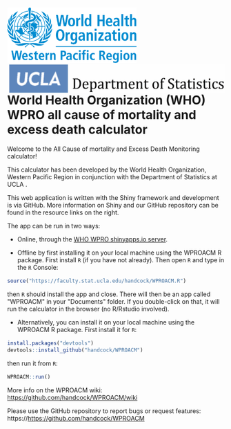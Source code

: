 <img src="inst/shiny/WPROACM/www/WHO-WPRO_Logo_PMS_2925.png" width = 300 alt="WHO WPRO Logo"/>[<img src="inst/shiny/WPROACM/www/UCLADepartmentofStatisticsSmall.png" align="right" width=500 alt="UCLA STAT Logo"/>](http://statistics.ucla.edu/)

World Health Organization (WHO) WPRO all cause of mortality and excess death calculator
==========

Welcome to the All Cause of mortality and Excess Death Monitoring calculator!

This calculator has been developed by the World Health Organization, Western Pacific Region in conjunction with the Department of Statistics at
UCLA .

This web application is written with the Shiny framework and development is via GitHub. More information on Shiny and our GitHub repository can
be found in the resource links on the right.

[//]: # ( https://handcock.shinyapps.io/WPROACM )

The app can be run in two ways:  

* Online, through the [WHO WPRO shinyapps.io server](https://worldhealthorg.shinyapps.io/WPRO-all-cause-of-mortality-and-excess-death-calculator/). 

* Offline by first installing it on your local machine using the WPROACM R package. First install `R` (if you have not already). Then open `R` and type in the `R` Console:

```r
source("https://faculty.stat.ucla.edu/handcock/WPROACM.R")
```

then `R` should install the app and close. There will then be an app called "WPROACM" in your "Documents" folder. If you double-click on that, it will run the calculator in the browser (no R/Rstudio involved).

* Alternatively, you can install it on your local machine using the WPROACM R package. First install it for `R`:
```r
install.packages("devtools")
devtools::install_github("handcock/WPROACM")
```
then run it from `R`:
```r
WPROACM::run()
```

More info on the WPROACM wiki:   
https://github.com/handcock/WPROACM/wiki

Please use the GitHub repository to report bugs or request features:
https://https://github.com/handcock/WPROACM
